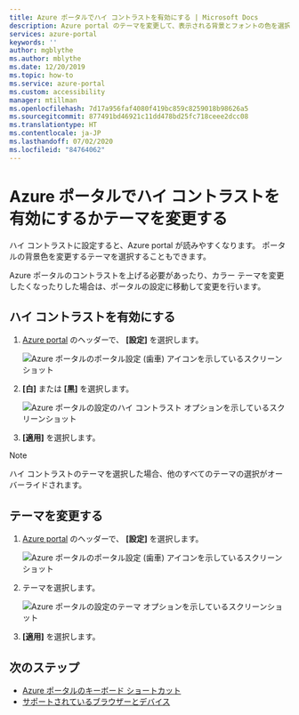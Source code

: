 ```yaml
---
title: Azure ポータルでハイ コントラストを有効にする | Microsoft Docs
description: Azure portal のテーマを変更して、表示される背景とフォントの色を選択します。 ハイ コントラストに設定すると、Azure portal での読み取りをさらに迅速かつ簡単に行います。
services: azure-portal
keywords: ''
author: mgblythe
ms.author: mblythe
ms.date: 12/20/2019
ms.topic: how-to
ms.service: azure-portal
ms.custom: accessibility
manager: mtillman
ms.openlocfilehash: 7d17a956faf4080f419bc859c8259018b98626a5
ms.sourcegitcommit: 877491bd46921c11dd478bd25fc718ceee2dcc08
ms.translationtype: HT
ms.contentlocale: ja-JP
ms.lasthandoff: 07/02/2020
ms.locfileid: "84764062"
---
```

# <a name="turn-on-high-contrast-or-change-the-theme-in-the-azure-portal"></a>Azure ポータルでハイ コントラストを有効にするかテーマを変更する

ハイ コントラストに設定すると、Azure portal が読みやすくなります。 ポータルの背景色を変更するテーマを選択することもできます。

Azure ポータルのコントラストを上げる必要があったり、カラー テーマを変更したくなったりした場合は、ポータルの設定に移動して変更を行います。

## <a name="turn-on-high-contrast"></a>ハイ コントラストを有効にする

1. [Azure portal](https://portal.azure.com) のヘッダーで、 **[設定]** を選択します。

    ![Azure ポータルのポータル設定 (歯車) アイコンを示しているスクリーンショット](./media/azure-portal-change-theme-high-contrast/azure-portal-settings-icon.png)
1. **[白]** または **[黒]** を選択します。

    ![Azure ポータルの設定のハイ コントラスト オプションを示しているスクリーンショット](./media/azure-portal-change-theme-high-contrast/azure-portal-highcontrast-options.png)
1. **[適用]** を選択します。

> [!NOTE]
> ハイ コントラストのテーマを選択した場合、他のすべてのテーマの選択がオーバーライドされます。
>
>

## <a name="change-theme"></a>テーマを変更する

1. [Azure portal](https://portal.azure.com) のヘッダーで、 **[設定]** を選択します。

    ![Azure ポータルのポータル設定 (歯車) アイコンを示しているスクリーンショット](./media/azure-portal-change-theme-high-contrast/azure-portal-settings-icon.png)

1. テーマを選択します。

    ![Azure ポータルの設定のテーマ オプションを示しているスクリーンショット](./media/azure-portal-change-theme-high-contrast/azure-portal-theme-options.png)

1. **[適用]** を選択します。

## <a name="next-steps"></a>次のステップ

- [Azure ポータルのキーボード ショートカット](azure-portal-keyboard-shortcuts.md)
- [サポートされているブラウザーとデバイス](../azure-preview-portal-supported-browsers-devices.md)
